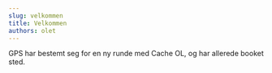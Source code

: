 ```yaml
---
slug: velkommen
title: Velkommen
authors: olet
---
```



GPS har bestemt seg for en ny runde med Cache OL, og har allerede booket sted.
